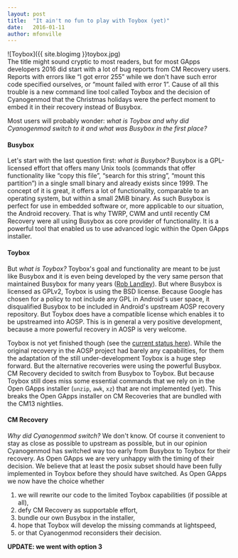 ```yaml
---
layout: post
title:  "It ain't no fun to play with Toybox (yet)"
date:   2016-01-11
author: mfonville
---
```

<div markdown='1'>
![Toybox]({{ site.blogimg }}toybox.jpg)
</div>
The title might sound cryptic to most readers, but for most GApps developers 2016 did start with a lot of bug reports from CM Recovery users. Reports with errors like “I got error 255” while we don't have such error code specified ourselves, or “mount failed with error 1”. Cause of all this trouble is a new command line tool called Toybox and the decision of Cyanogenmod that the Christmas holidays were the perfect moment to embed it in their recovery instead of Busybox.

Most users will probably wonder: *what is Toybox and why did Cyanogenmod switch to it and what was Busybox in the first place?*

#### Busybox
Let's start with the last question first: *what is Busybox?* Busybox is a GPL-licensed effort that offers many Unix tools (commands that offer functionality like “copy this file”, “search for this string”, “mount this partition”) in a single small binary and already exists since 1999. The concept of it is great, it offers a lot of functionality, comparable to an operating system, but within a small 2MiB binary. As such Busybox is perfect for use in embedded software or, more applicable to our situation, the Android recovery.
That is why TWRP, CWM and until recently CM Recovery were all using Busybox as core provider of functionality. It is a powerful tool that enabled us to use advanced logic within the Open GApps installer.

#### Toybox
But *what is Toybox?* Toybox's goal and functionality are meant to be just like Busybox and it is even being developed by the very same person that maintained Busybox for many years ([Rob Landley](http://landley.net)). But where Busybox is licensed as GPLv2, Toybox is using the BSD license. Because Google has chosen for a policy to not include any GPL in Android's user space, it disqualified Busybox to be included in Android's upstream AOSP recovery repository. But Toybox does have a compatible license which enables it to be upstreamed into AOSP. This is in general a very positive development, because a more powerful recovery in AOSP is very welcome.

Toybox is not yet finished though (see the [current status here](http://landley.net/toybox/status.html)). While the original recovery in the AOSP project had barely any capabilities, for them the adaptation of the still under-development Toybox is a huge step forward. But the alternative recoveries were using the powerful Busybox. CM Recovery decided to switch from Busybox to Toybox. But because Toybox still does miss some essential commands that we rely on in the Open GApps installer (`unzip`, `awk`, `xz`) that are not implemented (yet). This breaks the Open GApps installer on CM Recoveries that are bundled with the CM13 nightlies.

#### CM Recovery
*Why did Cyanogenmod switch?* We don't know. Of course it convenient to stay as close as possible to upstream as possible, but in our opinion Cyanogenmod has switched way too early from Busybox to Toybox for their recovery. As Open GApps we are very unhappy with the timing of their decision. We believe that at least the posix subset should have been fully implemented in Toybox before they should have switched. As Open GApps we now have the choice whether

1. we will rewrite our code to the limited Toybox capabilities (if possible at all),
2. defy CM Recovery as supportable effort,
3. bundle our own Busybox in the installer,
4. hope that Toybox will develop the missing commands at lightspeed,
5. or that Cyanogenmod reconsiders their decision.﻿

**UPDATE: we went with option 3**
